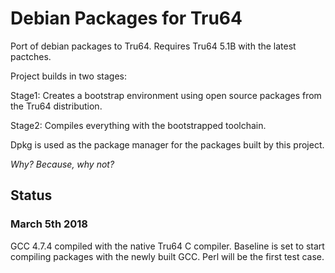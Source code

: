 # Debian Packages for Tru64

Port of debian packages to Tru64. Requires Tru64 5.1B with the latest
pactches.

Project builds in two stages:

Stage1: Creates a bootstrap environment using open source packages
        from the Tru64 distribution.

Stage2: Compiles everything with the bootstrapped toolchain.


Dpkg is used as the package manager for the packages built by this project.

*Why? Because, why not?*

## Status

### March 5th 2018

GCC 4.7.4 compiled with the native Tru64 C compiler. Baseline is set to start
compiling packages with the newly built GCC. Perl will be the first test case.

